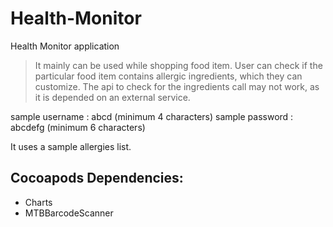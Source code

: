 Health-Monitor
==============

Health Monitor application

> It mainly can be used while shopping food item. User can check if the particular food item contains 
> allergic ingredients, which they can customize. The api to check for the ingredients call may 
> not work, as it is depended on an external service.

sample username : abcd (minimum 4 characters)
sample password : abcdefg (minimum 6 characters)

It uses a sample allergies list.

Cocoapods Dependencies:
-----------------------
* Charts
* MTBBarcodeScanner
